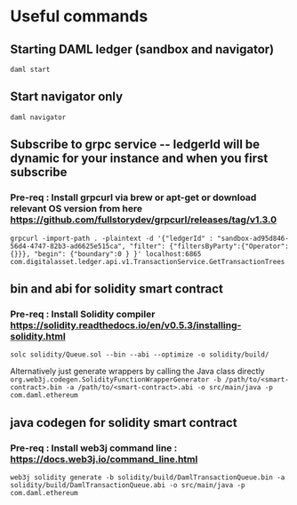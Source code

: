 # Useful commands

## Starting DAML ledger (sandbox and navigator)
`daml start`

## Start navigator only
`daml navigator`

## Subscribe to grpc service -- ledgerId will be dynamic for your instance and when you first subscribe
### Pre-req : Install grpcurl via brew or apt-get or download relevant OS version from here https://github.com/fullstorydev/grpcurl/releases/tag/v1.3.0
`grpcurl -import-path . -plaintext -d '{"ledgerId" : "sandbox-ad95d846-56d4-4747-82b3-ad6625e515ca", "filter": {"filtersByParty":{"Operator":{}}}, "begin": {"boundary":0 } }' localhost:6865 com.digitalasset.ledger.api.v1.TransactionService.GetTransactionTrees`

## bin and abi for solidity smart contract
### Pre-req : Install Solidity compiler https://solidity.readthedocs.io/en/v0.5.3/installing-solidity.html
`solc solidity/Queue.sol --bin --abi --optimize -o solidity/build/`

Alternatively just generate wrappers by calling the Java class directly
`org.web3j.codegen.SolidityFunctionWrapperGenerator -b /path/to/<smart-contract>.bin -a /path/to/<smart-contract>.abi -o src/main/java -p com.daml.ethereum`

## java codegen for solidity smart contract
### Pre-req : Install web3j command line : https://docs.web3j.io/command_line.html
`web3j solidity generate -b solidity/build/DamlTransactionQueue.bin -a solidity/build/DamlTransactionQueue.abi -o src/main/java -p com.daml.ethereum`
